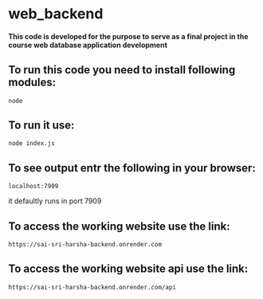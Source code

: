 # web_backend
#### This code is developed for the purpose to serve as a final project in the course web database application development

## To run this code you need to install following modules:
```
node
```

## To run it use:
```
node index.js
```
## To see output entr the following in your browser:
```
localhost:7909
```
it defaultly runs in port 7909
## To access the working website use the link:
```
https://sai-sri-harsha-backend.onrender.com
```
## To access the working website api use the link:
```
https://sai-sri-harsha-backend.onrender.com/api
```
